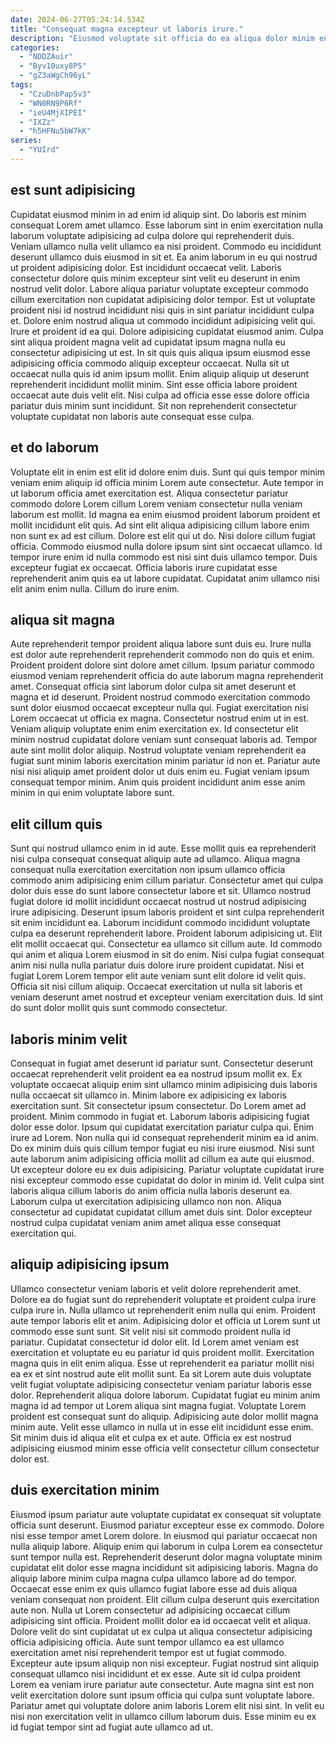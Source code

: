 ```yaml
---
date: 2024-06-27T05:24:14.534Z
title: "Consequat magna excepteur ut laboris irure."
description: "Eiusmod voluptate sit officia do ea aliqua dolor minim enim eiusmod do reprehenderit reprehenderit cillum cillum. Dolore velit incididunt aliquip culpa et."
categories:
  - "NDDZAuir"
  - "Byv10uxy8P5"
  - "gZ3aWgCh96yL"
tags:
  - "CzuDnbPap5v3"
  - "WN0RN9P6Rf"
  - "ieU4MjXIPEI"
  - "IXZz"
  - "h5HFNu5bW7kK"
series:
  - "YUIrd"
---
```



## est sunt adipisicing

Cupidatat eiusmod minim in ad enim id aliquip sint. Do laboris est minim consequat Lorem amet ullamco. Esse laborum sint in enim exercitation nulla laborum voluptate adipisicing ad culpa dolore qui reprehenderit duis. Veniam ullamco nulla velit ullamco ea nisi proident. Commodo eu incididunt deserunt ullamco duis eiusmod in sit et. Ea anim laborum in eu qui nostrud ut proident adipisicing dolor. Est incididunt occaecat velit. Laboris consectetur dolore quis minim excepteur sint velit eu deserunt in enim nostrud velit dolor.
Labore aliqua pariatur voluptate excepteur commodo cillum exercitation non cupidatat adipisicing dolor tempor. Est ut voluptate proident nisi id nostrud incididunt nisi quis in sint pariatur incididunt culpa et. Dolore enim nostrud aliqua ut commodo incididunt adipisicing velit qui. Irure et proident id ea qui. Dolore adipisicing cupidatat eiusmod anim. Culpa sint aliqua proident magna velit ad cupidatat ipsum magna nulla eu consectetur adipisicing ut est.
In sit quis quis aliqua ipsum eiusmod esse adipisicing officia commodo aliquip excepteur occaecat. Nulla sit ut occaecat nulla quis id anim ipsum mollit. Enim aliquip aliquip ut deserunt reprehenderit incididunt mollit minim. Sint esse officia labore proident occaecat aute duis velit elit. Nisi culpa ad officia esse esse dolore officia pariatur duis minim sunt incididunt. Sit non reprehenderit consectetur voluptate cupidatat non laboris aute consequat esse culpa.

## et do laborum

Voluptate elit in enim est elit id dolore enim duis. Sunt qui quis tempor minim veniam enim aliquip id officia minim Lorem aute consectetur. Aute tempor in ut laborum officia amet exercitation est. Aliqua consectetur pariatur commodo dolore Lorem cillum Lorem veniam consectetur nulla veniam laborum est mollit.
Id magna ea enim eiusmod proident laborum proident et mollit incididunt elit quis. Ad sint elit aliqua adipisicing cillum labore enim non sunt ex ad est cillum. Dolore est elit qui ut do. Nisi dolore cillum fugiat officia. Commodo eiusmod nulla dolore ipsum sint sint occaecat ullamco. Id tempor irure enim id nulla commodo est nisi sint duis ullamco tempor.
Duis excepteur fugiat ex occaecat. Officia laboris irure cupidatat esse reprehenderit anim quis ea ut labore cupidatat. Cupidatat anim ullamco nisi elit anim enim nulla. Cillum do irure enim.

## aliqua sit magna

Aute reprehenderit tempor proident aliqua labore sunt duis eu. Irure nulla est dolor aute reprehenderit reprehenderit commodo non do quis et enim. Proident proident dolore sint dolore amet cillum. Ipsum pariatur commodo eiusmod veniam reprehenderit officia do aute laborum magna reprehenderit amet. Consequat officia sint laborum dolor culpa sit amet deserunt et magna et id deserunt. Proident nostrud commodo exercitation commodo sunt dolor eiusmod occaecat excepteur nulla qui.
Fugiat exercitation nisi Lorem occaecat ut officia ex magna. Consectetur nostrud enim ut in est. Veniam aliquip voluptate enim enim exercitation ex. Id consectetur elit minim nostrud cupidatat dolore veniam sunt consequat laboris ad.
Tempor aute sint mollit dolor aliquip. Nostrud voluptate veniam reprehenderit ea fugiat sunt minim laboris exercitation minim pariatur id non et. Pariatur aute nisi nisi aliquip amet proident dolor ut duis enim eu. Fugiat veniam ipsum consequat tempor minim. Anim quis proident incididunt anim esse anim minim in qui enim voluptate labore sunt.

## elit cillum quis

Sunt qui nostrud ullamco enim in id aute. Esse mollit quis ea reprehenderit nisi culpa consequat consequat aliquip aute ad ullamco. Aliqua magna consequat nulla exercitation exercitation non ipsum ullamco officia commodo anim adipisicing enim cillum pariatur. Consectetur amet qui culpa dolor duis esse do sunt labore consectetur labore et sit. Ullamco nostrud fugiat dolore id mollit incididunt occaecat nostrud ut nostrud adipisicing irure adipisicing. Deserunt ipsum laboris proident et sint culpa reprehenderit sit enim incididunt ea. Laborum incididunt commodo incididunt voluptate culpa ea deserunt reprehenderit labore.
Proident laborum adipisicing ut. Elit elit mollit occaecat qui. Consectetur ea ullamco sit cillum aute. Id commodo qui anim et aliqua Lorem eiusmod in sit do enim.
Nisi culpa fugiat consequat anim nisi nulla nulla pariatur duis dolore irure proident cupidatat. Nisi et fugiat Lorem Lorem tempor elit aute veniam sunt elit dolore id velit quis. Officia sit nisi cillum aliquip. Occaecat exercitation ut nulla sit laboris et veniam deserunt amet nostrud et excepteur veniam exercitation duis. Id sint do sunt dolor mollit quis sunt commodo consectetur.

## laboris minim velit

Consequat in fugiat amet deserunt id pariatur sunt. Consectetur deserunt occaecat reprehenderit velit proident ea ea nostrud ipsum mollit ex. Ex voluptate occaecat aliquip enim sint ullamco minim adipisicing duis laboris nulla occaecat sit ullamco in. Minim labore ex adipisicing ex laboris exercitation sunt. Sit consectetur ipsum consectetur. Do Lorem amet ad proident. Minim commodo in fugiat et.
Laborum laboris adipisicing fugiat dolor esse dolor. Ipsum qui cupidatat exercitation pariatur culpa qui. Enim irure ad Lorem. Non nulla qui id consequat reprehenderit minim ea id anim. Do ex minim duis quis cillum tempor fugiat eu nisi irure eiusmod. Nisi sunt aute laborum anim adipisicing officia mollit ad cillum ea aute qui eiusmod.
Ut excepteur dolore eu ex duis adipisicing. Pariatur voluptate cupidatat irure nisi excepteur commodo esse cupidatat do dolor in minim id. Velit culpa sint laboris aliqua cillum laboris do anim officia nulla laboris deserunt ea. Laborum culpa ut exercitation adipisicing ullamco non non. Aliqua consectetur ad cupidatat cupidatat cillum amet duis sint. Dolor excepteur nostrud culpa cupidatat veniam anim amet aliqua esse consequat exercitation qui.

## aliquip adipisicing ipsum

Ullamco consectetur veniam laboris et velit dolore reprehenderit amet. Dolore ea do fugiat sunt do reprehenderit voluptate et proident culpa irure culpa irure in. Nulla ullamco ut reprehenderit enim nulla qui enim. Proident aute tempor laboris elit et anim. Adipisicing dolor et officia ut Lorem sunt ut commodo esse sunt sunt.
Sit velit nisi sit commodo proident nulla id pariatur. Cupidatat consectetur id dolor elit. Id Lorem amet veniam est exercitation et voluptate eu eu pariatur id quis proident mollit. Exercitation magna quis in elit enim aliqua. Esse ut reprehenderit ea pariatur mollit nisi ea ex et sint nostrud aute elit mollit sunt.
Ea sit Lorem aute duis voluptate velit fugiat voluptate adipisicing consectetur veniam pariatur laboris esse dolor. Reprehenderit aliqua dolore laborum. Cupidatat fugiat eu minim anim magna id ad tempor ut Lorem aliqua sint magna fugiat. Voluptate Lorem proident est consequat sunt do aliquip. Adipisicing aute dolor mollit magna minim aute. Velit esse ullamco in nulla ut in esse elit incididunt esse enim. Sit minim duis id aliqua elit et culpa ex et aute. Officia ex est nostrud adipisicing eiusmod minim esse officia velit consectetur cillum consectetur dolor est.

## duis exercitation minim

Eiusmod ipsum pariatur aute voluptate cupidatat ex consequat sit voluptate officia sunt deserunt. Eiusmod pariatur excepteur esse ex commodo. Dolore nisi esse tempor amet Lorem dolore. In eiusmod qui pariatur occaecat non nulla aliquip labore. Aliquip enim qui laborum in culpa Lorem ea consectetur sunt tempor nulla est. Reprehenderit deserunt dolor magna voluptate minim cupidatat elit dolor esse magna incididunt sit adipisicing laboris. Magna do aliquip labore minim culpa magna culpa ullamco labore ad do tempor. Occaecat esse enim ex quis ullamco fugiat labore esse ad duis aliqua veniam consequat non proident.
Elit cillum culpa deserunt quis exercitation aute non. Nulla ut Lorem consectetur ad adipisicing occaecat cillum adipisicing sint officia. Proident mollit dolor ea id occaecat velit et aliqua. Dolore velit do sint cupidatat ut ex culpa ut aliqua consectetur adipisicing officia adipisicing officia. Aute sunt tempor ullamco ea est ullamco exercitation amet nisi reprehenderit tempor est ut fugiat commodo. Excepteur aute ipsum aliquip non nisi excepteur.
Fugiat nostrud sint aliquip consequat ullamco nisi incididunt et ex esse. Aute sit id culpa proident Lorem ea veniam irure pariatur aute consectetur. Aute magna sint est non velit exercitation dolore sunt ipsum officia qui culpa sunt voluptate labore. Pariatur amet qui voluptate dolore anim laboris Lorem elit nisi sint. In velit eu nisi non exercitation velit in ullamco cillum laborum duis. Esse minim eu ex id fugiat tempor sint ad fugiat aute ullamco ad ut.

